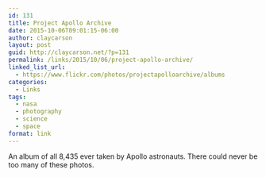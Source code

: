 ```yaml
---
id: 131
title: Project Apollo Archive
date: 2015-10-06T09:01:15-06:00
author: claycarson
layout: post
guid: http://claycarson.net/?p=131
permalink: /links/2015/10/06/project-apollo-archive/
linked_list_url:
  - https://www.flickr.com/photos/projectapolloarchive/albums
categories:
  - Links
tags:
  - nasa
  - photography
  - science
  - space
format: link
---
```

An album of all 8,435 ever taken by Apollo astronauts. There could never be too many of these photos.